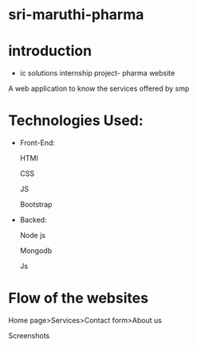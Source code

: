 # sri-maruthi-pharma
# introduction
* ic solutions internship project- pharma website
 
 A web application to know the services offered by smp
# Technologies Used:
* Front-End:

  HTMl

  CSS

  JS

  Bootstrap
* Backed:

  Node js

  Mongodb

  Js
# Flow of the websites
Home page>Services>Contact form>About us

Screenshots
